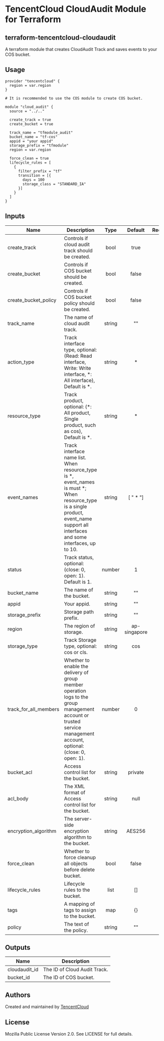 # TencentCloud CloudAudit Module for Terraform 

## terraform-tencentcloud-cloudaudit

A terraform module that creates CloudAudit Track and saves events to your COS bucket.


## Usage

```hcl
provider "tencentcloud" {
  region = var.region
}

# It is recommended to use the COS module to create COS bucket.

module "cloud_audit" {
  source = "../.."

  create_track = true
  create_bucket = true

  track_name = "tfmodule_audit"
  bucket_name = "tf-cos"
  appid = "your appid"
  storage_prefix = "tfmodule"
  region = var.region
  
  force_clean = true
  lifecycle_rules = [
    {
      filter_prefix = "tf"
      transition = [{
        days = 100
        storage_class = "STANDARD_IA"
      }]
    }
  ]
}
```

## Inputs

| Name | Description | Type | Default | Required |
|------|-------------|:----:|:-----:|:-----:|
| create_track | Controls if cloud audit track should be created. | bool | true | no |
| create_bucket | Controls if COS bucket should be created. | bool | false | no |
| create_bucket_policy | Controls if COS bucket policy should be created. | bool | false | no |
| track_name | The name of cloud audit track. | string | "" | yes |
| action_type | Track interface type, optional: (Read: Read interface, Write: Write interface, *: All interface),  Default is *. | string | * | no |
| resource_type | Track product, optional: (*: All product, Single product, such as cos), Default is *. | string | * | no |
| event_names | Track interface name list. When resource_type is *, event_names is must *; When resource_type is a single product, event_name support all interfaces and some interfaces, up to 10. | string | [ " * "] | no |
| status | Track status, optional: (close: 0, open: 1). Default is 1. | number | 1 | no |
| bucket_name | The name of the bucket. | string | "" | yes |
| appid | Your appid. | string | "" | yes |
| storage_prefix | Storage path prefix. | string | "" | yes |
| region | The region of storage. | string | ap-singapore | no |
| storage_type | Track Storage type, optional: cos or cls. | string | cos | no |
| track_for_all_members | Whether to enable the delivery of group member operation logs to the group management account or trusted service management account, optional: (close: 0, open: 1). | number | 0 | no |
| bucket_acl | Access control list for the bucket. | string | private | no |
| acl_body | The XML format of Access control list for the bucket. | string | null | no |
| encryption_algorithm | The server-side encryption algorithm to the bucket. | string | AES256 | no |
| force_clean | Whether to force cleanup all objects before delete bucket. | bool | false | no |
| lifecycle_rules | Lifecycle rules to the bucket. | list | [] | no |
| tags | A mapping of tags to assign to the bucket. | map | {} | no |
| policy | The text of the policy. | string | "" | no |



## Outputs

| Name | Description |
|------|-------------|
| cloudaudit_id | The ID of Cloud Audit Track. | 
| bucket_id | The ID of COS bucket. |

## Authors

Created and maintained by [TencentCloud](https://github.com/terraform-tencentcloud-modules/terraform-tencentcloud-vpc)

## License

Mozilla Public License Version 2.0. See LICENSE for full details.


